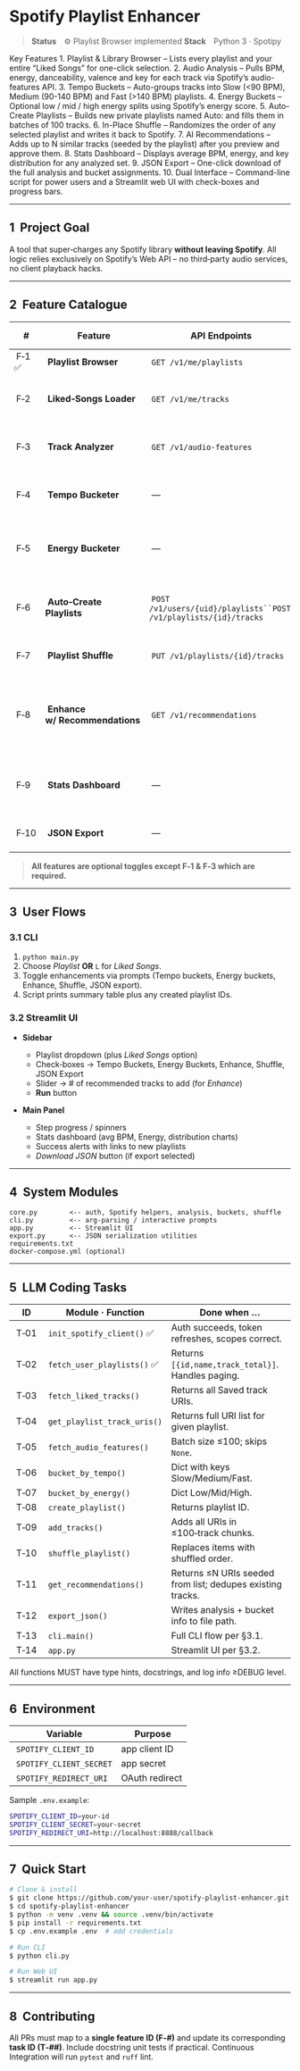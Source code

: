 # Spotify Playlist Enhancer

> **Status** ⚙️ Playlist Browser implemented
> **Stack** Python 3 · Spotipy

Key Features
	1.	Playlist & Library Browser – Lists every playlist and your entire “Liked Songs” for one-click selection.
	2.	Audio Analysis – Pulls BPM, energy, danceability, valence and key for each track via Spotify’s audio-features API.
	3.	Tempo Buckets – Auto-groups tracks into Slow (<90 BPM), Medium (90-140 BPM) and Fast (>140 BPM) playlists.
	4.	Energy Buckets – Optional low / mid / high energy splits using Spotify’s energy score.
	5.	Auto-Create Playlists – Builds new private playlists named Auto:<Bucket> and fills them in batches of 100 tracks.
	6.	In-Place Shuffle – Randomizes the order of any selected playlist and writes it back to Spotify.
	7.	AI Recommendations – Adds up to N similar tracks (seeded by the playlist) after you preview and approve them.
	8.	Stats Dashboard – Displays average BPM, energy, and key distribution for any analyzed set.
	9.	JSON Export – One-click download of the full analysis and bucket assignments.
	10.	Dual Interface – Command-line script for power users and a Streamlit web UI with check-boxes and progress bars.
 
---

## 1  Project Goal

A tool that super‑charges any Spotify library **without leaving Spotify**. All logic relies exclusively on Spotify’s Web API – no third‑party audio services, no client playback hacks.

---

## 2  Feature Catalogue

|  #    |  Feature                        |  API Endpoints                                                    |  UI Exposure                   |  Description                                                                                           |
| ----- | ------------------------------- | ----------------------------------------------------------------- | ------------------------------ | ------------------------------------------------------------------------------------------------------ |
|  F‑1 ✅ |  **Playlist Browser**           |  `GET /v1/me/playlists`                                           |  Dropdown / CLI list           | Fetch & paginate all playlists.                                                                        |
|  F‑2  |  **Liked‑Songs Loader**         |  `GET /v1/me/tracks`                                              |  Button: *Analyze Liked Songs* | Pull entire Saved Library (50‑track paging).                                                           |
|  F‑3  |  **Track Analyzer**             |  `GET /v1/audio-features`                                         |  Background                    | Batch‑fetch BPM, energy, danceability, valence, key.                                                   |
|  F‑4  |  **Tempo Bucketer**             |  —                                                                |  Automatic                     | Classify tracks: *Slow* <90 BPM, *Medium* 90‑140, *Fast* >140.                                         |
|  F‑5  |  **Energy Bucketer**            |  —                                                                |  Checkbox                      | Classify by energy: *Low* <0.33, *Mid* 0.33‑0.66, *High* >0.66.                                        |
|  F‑6  |  **Auto‑Create Playlists**      |  `POST /v1/users/{uid}/playlists``POST /v1/playlists/{id}/tracks` |  Background                    | For every bucket, build a private playlist named `Auto:<Bucket>`.                                      |
|  F‑7  |  **Playlist Shuffle**           |  `PUT /v1/playlists/{id}/tracks`                                  |  Button / CLI flag             | Retrieve URIs, randomise, replace items.                                                               |
|  F‑8  |  **Enhance w/ Recommendations** |  `GET /v1/recommendations`                                        |  Button *Enhance*              | Seed with up to 5 tracks/artists from selected playlist; preview suggestions; user approves additions. |
|  F‑9  |  **Stats Dashboard**            |  —                                                                |  Streamlit main panel          | Show track‑count, avg BPM, avg Energy, key distribution.                                               |
|  F‑10 |  **JSON Export**                |  —                                                                |  Download link                 | Export analysis outcome (`buckets.json`).                                                              |

> **All features are optional toggles except F‑1 & F‑3 which are required.**

---

## 3  User Flows

### 3.1 CLI

1. `python main.py`
2. Choose *Playlist* **OR** `L` for *Liked Songs*.
3. Toggle enhancements via prompts (Tempo buckets, Energy buckets, Enhance, Shuffle, JSON export).
4. Script prints summary table plus any created playlist IDs.

### 3.2 Streamlit UI

* **Sidebar**

  * Playlist dropdown (plus *Liked Songs* option)
  * Check‑boxes → Tempo Buckets, Energy Buckets, Enhance, Shuffle, JSON Export
  * Slider → # of recommended tracks to add (for *Enhance*)
  * **Run** button
* **Main Panel**

  * Step progress / spinners
  * Stats dashboard (avg BPM, Energy, distribution charts)
  * Success alerts with links to new playlists
  * *Download JSON* button (if export selected)

---

## 4  System Modules

```
core.py        <‑‑ auth, Spotify helpers, analysis, buckets, shuffle
cli.py         <‑‑ arg‑parsing / interactive prompts
app.py         <‑‑ Streamlit UI
export.py      <‑‑ JSON serialization utilities
requirements.txt
docker-compose.yml (optional)
```

---

## 5  LLM Coding Tasks

|  ID   |  Module · Function           |  Done when …                                               |
| ----- | ---------------------------- | ---------------------------------------------------------- |
|  T‑01 |  `init_spotify_client()` ✅     | Auth succeeds, token refreshes, scopes correct.            |
|  T‑02 |  `fetch_user_playlists()` ✅    | Returns `[{id,name,track_total}]`. Handles paging.         |
|  T‑03 |  `fetch_liked_tracks()`      | Returns all Saved track URIs.                              |
|  T‑04 |  `get_playlist_track_uris()` | Returns full URI list for given playlist.                  |
|  T‑05 |  `fetch_audio_features()`    | Batch size ≤100; skips `None`.                             |
|  T‑06 |  `bucket_by_tempo()`         | Dict with keys Slow/Medium/Fast.                           |
|  T‑07 |  `bucket_by_energy()`        | Dict Low/Mid/High.                                         |
|  T‑08 |  `create_playlist()`         | Returns playlist ID.                                       |
|  T‑09 |  `add_tracks()`              | Adds all URIs in ≤100‑track chunks.                        |
|  T‑10 |  `shuffle_playlist()`        | Replaces items with shuffled order.                        |
|  T‑11 |  `get_recommendations()`     | Returns ≤N URIs seeded from list; dedupes existing tracks. |
|  T‑12 |  `export_json()`             | Writes analysis + bucket info to file path.                |
|  T‑13 |  `cli.main()`                | Full CLI flow per §3.1.                                    |
|  T‑14 |  `app.py`                    | Streamlit UI per §3.2.                                     |

All functions MUST have type hints, docstrings, and log info ≥DEBUG level.

---

## 6  Environment

|  Variable                |  Purpose       |
| ------------------------ | -------------- |
|  `SPOTIFY_CLIENT_ID`     | app client ID  |
|  `SPOTIFY_CLIENT_SECRET` | app secret     |
|  `SPOTIFY_REDIRECT_URI`  | OAuth redirect |

Sample `.env.example`:

```bash
SPOTIFY_CLIENT_ID=your‑id
SPOTIFY_CLIENT_SECRET=your‑secret
SPOTIFY_REDIRECT_URI=http://localhost:8888/callback
```

---

## 7  Quick Start

```bash
# Clone & install
$ git clone https://github.com/your‑user/spotify‑playlist‑enhancer.git
$ cd spotify‑playlist‑enhancer
$ python -m venv .venv && source .venv/bin/activate
$ pip install -r requirements.txt
$ cp .env.example .env  # add credentials

# Run CLI
$ python cli.py

# Run Web UI
$ streamlit run app.py
```

---

## 8  Contributing

All PRs must map to a **single feature ID (F‑#)** and update its corresponding **task ID (T‑##)**. Include docstring unit tests if practical. Continuous Integration will run `pytest` and `ruff` lint.
